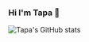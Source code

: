 ### Hi I'm Tapa 👋
![Tapa's GitHub stats](https://github-readme-stats.vercel.app/api?username=tapabratadey&count_private=true&show_icons=true&theme=dark&border_radius=20)

